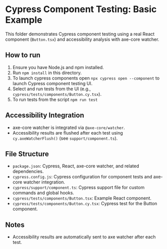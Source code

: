 # Cypress Component Testing: Basic Example

This folder demonstrates Cypress component testing using a real React component (`Button.tsx`) and accessibility analysis with axe-core watcher.

## How to run
1. Ensure you have Node.js and npm installed.
2. Run `npm install` in this directory.
3. To launch cypress components open  `npx cypress open --component` to launch Cypress component testing UI.
4. Select and run tests from the UI (e.g., `cypress/tests/components/Button.cy.tsx`).
5. To run tests from the script `npm run test`

## Accessibility Integration
- axe-core watcher is integrated via `@axe-core/watcher`.
- Accessibility results are flushed after each test using `cy.axeWatcherFlush()` (see `support/component.ts`).

## File Structure
- `package.json`: Cypress, React, axe-core watcher, and related dependencies.
- `cypress.config.js`: Cypress configuration for component tests and axe-core watcher integration.
- `cypress/support/component.ts`: Cypress support file for custom commands and global hooks.
- `cypress/tests/components/Button.tsx`: Example React component.
- `cypress/tests/components/Button.cy.tsx`: Cypress test for the Button component.


## Notes

- Accessibility results are automatically sent to axe watcher after each test.
